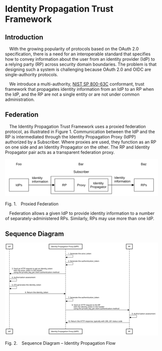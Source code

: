 # Identity Propagation Trust Framework

## Introduction

&emsp;With the growing popularity of protocols based on the OAuth 2.0 specification, there is a need for an interoperable standard that specifies how to convey information about the user from an identity provider (IdP) to a relying party (RP) across security domain boundaries. The problem is that designing such a system is challenging because OAuth 2.0 and OIDC are single-authority protocols.

&emsp;We introduce a multi-authority, [NIST SP 800-63C](https://pages.nist.gov/800-63-3/sp800-63c.html) conformant, trust framework that propagates identity information from an IdP to an RP when the IdP, and the RP are not a single entity or are not under common administration.

## Federation

&emsp;The Identity Propagation Trust Framework uses a proxied federation protocol, as illustrated in Figure&nbsp;1. Communication between the IdP and the RP is intermediated through the Identity Propagation Proxy (IdPP) authorized by a Subscriber. Where proxies are used, they function as an RP on one side and an Identity Propagator on the other. The RP and Identity Propagator pair acts as a transparent federation proxy.


![Proxied Federation](./images/proxied_federation.svg)

<p class="figure">
Fig.&nbsp;1.&emsp;Proxied Federation
</p>

&emsp;Federation allows a given IdP to provide identity information to a number of separately-administered RPs. Similarly, RPs may use more than one IdP.

## Sequence Diagram


![Sequence Diagram](./images/identity_propagation_flow.svg)

<p class="figure">
Fig.&nbsp;2.&emsp;Sequence Diagram – Identity Propagation Flow
</p>
